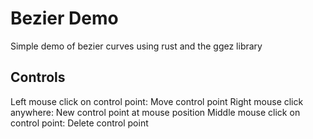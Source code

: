 # Bezier Demo

Simple demo of bezier curves using rust and the ggez library

## Controls

Left mouse click on control point: Move control point
Right mouse click anywhere: New control point at mouse position
Middle mouse click on control point: Delete control point